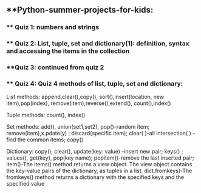 ## **Python-summer-projects-for-kids: 
### ** Quiz 1: numbers and strings
### ** Quiz 2: List, tuple, set and dictionary(1): definition, syntax and accessing the items in the collection 
### **Quiz 3: continued from quiz 2
### ** Quiz 4: Quiz 4 methods of list, tuple, set and dictionary:
List methods:
append,clear(),copy(), sort(),insert(location, new item),pop(index), remove(item),reverse(),extend(), count(),index()

Tuple methods: count(), index()

Set methods: add(), union(set1,set2), pop()-random item; remove(item),x.pdate(y) ; discard(specific item); clear( )-all
intersection( ) -find the common items; copy()

Dictionary: copy(); clear(), update(key: value) -insert new pair; keys() ; values(), get(key), pop(key name);
popitem()-remove the last inserted pair; item()-The items() method returns a view object. The view object contains the key-value pairs of the dictionary, as tuples in a list. dict.fromkeys)-The fromkeys() method returns a dictionary with the specified keys and the specified value
